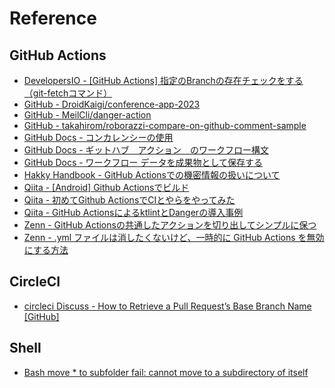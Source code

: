 # Reference

## GitHub Actions
- [DevelopersIO - [GitHub Actions] 指定のBranchの存在チェックをする（git-fetchコマンド）](https://dev.classmethod.jp/articles/github-actions-check-if-specific-branch-is-existing/)
- [GitHub - DroidKaigi/conference-app-2023](https://github.com/DroidKaigi/conference-app-2023)
- [GitHub - MeilCli/danger-action](https://github.com/MeilCli/danger-action)
- [GitHub - takahirom/roborazzi-compare-on-github-comment-sample](https://github.com/takahirom/roborazzi-compare-on-github-comment-sample)
- [GitHub Docs - コンカレンシーの使用](https://docs.github.com/ja/actions/using-jobs/using-concurrency)
- [GitHub Docs - ギットハブ　アクション　のワークフロー構文](https://docs.github.com/ja/actions/using-workflows/workflow-syntax-for-github-actions)
- [GitHub Docs - ワークフロー データを成果物として保存する](https://docs.github.com/ja/actions/using-workflows/storing-workflow-data-as-artifacts)
- [Hakky Handbook - GitHub Actionsでの機密情報の扱いについて](https://book.st-hakky.com/hakky/github-actions-secret/)
- [Qiita - [Android] Github Actionsでビルド](https://qiita.com/shimizu-you/items/33735dcdd2f89837704f)
- [Qiita - 初めてGithub ActionsでCIとやらをやってみた](https://qiita.com/mi_iroha/items/d52d5ea670696fa49474)
- [Qiita - GitHub ActionsによるktlintとDangerの導入事例](https://qiita.com/mgre_tanabe/items/04515dc1b678b4d21444)
- [Zenn - GitHub Actionsの共通したアクションを切り出してシンプルに保つ](https://zenn.dev/stafes_blog/articles/ikkitang-a694b8afeb66f5)
- [Zenn - .yml ファイルは消したくないけど、一時的に GitHub Actions を無効にする方法](https://zenn.dev/koogawa/articles/45705e67ee724e46166b)

## CircleCI
- [circleci Discuss - How to Retrieve a Pull Request’s Base Branch Name [GitHub]](https://discuss.circleci.com/t/how-to-retrieve-a-pull-requests-base-branch-name-github/36911)

## Shell
- [Bash move * to subfolder fail: cannot move to a subdirectory of itself](https://stackoverflow.com/questions/43260052/bash-move-to-subfolder-fail-cannot-move-to-a-subdirectory-of-itself)